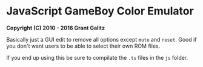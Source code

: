 # JavaScript GameBoy Color Emulator

**Copyright (C) 2010 - 2016 Grant Galitz**

Basically just a GUI edit to remove all options except `mute` and `reset`.
Good if you don't want users to be able to select their own ROM files.

If you end up using this be sure to compilate the `.ts` files in the `js` folder.